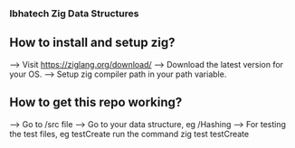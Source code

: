 ### Ibhatech Zig Data Structures

## How to install and setup zig?
--> Visit https://ziglang.org/download/
--> Download the latest version for your OS.
--> Setup zig compiler path in your path variable.

## How to get this repo working?
--> Go to /src file
--> Go to your data structure, eg /Hashing
--> For testing the test files, eg testCreate run the command zig test testCreate
